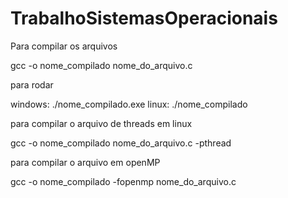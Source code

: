 # TrabalhoSistemasOperacionais

Para compilar os arquivos

gcc -o nome_compilado nome_do_arquivo.c

para rodar

windows: ./nome_compilado.exe
linux: ./nome_compilado

para compilar o arquivo de threads em linux

gcc -o nome_compilado nome_do_arquivo.c -pthread

para compilar o arquivo em openMP

gcc -o nome_compilado -fopenmp nome_do_arquivo.c

